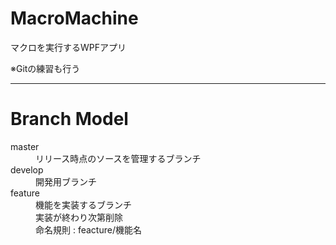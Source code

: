 # MacroMachine
マクロを実行するWPFアプリ

※Gitの練習も行う

----

# Branch Model
<dl>
  <dt>master</dt>
  <dd>リリース時点のソースを管理するブランチ</dd>
  <dt>develop</dt>
  <dd>開発用ブランチ</dd>
  <dt>feature</dt>
  <dd>機能を実装するブランチ</dd>
  <dd>実装が終わり次第削除</dd>
  <dd>命名規則 : feacture/機能名</dd>
</dl>
